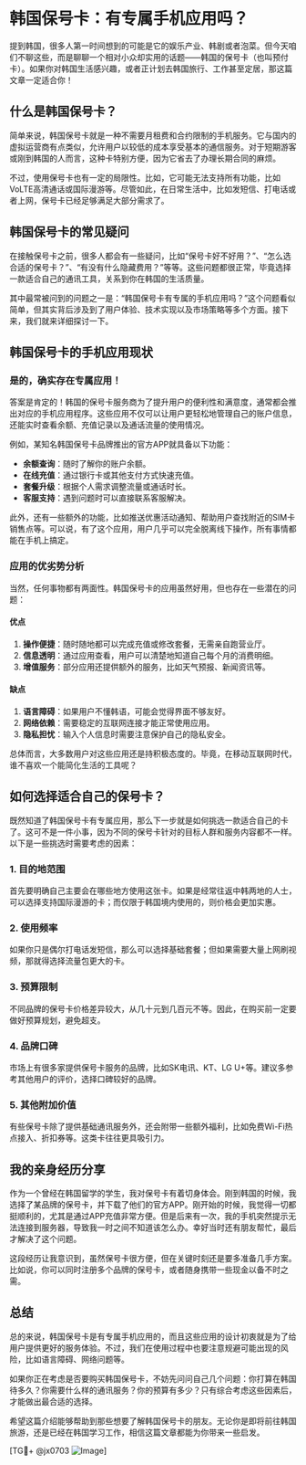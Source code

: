 # 韩国保号卡：有专属手机应用吗？

提到韩国，很多人第一时间想到的可能是它的娱乐产业、韩剧或者泡菜。但今天咱们不聊这些，而是聊聊一个相对小众却实用的话题——韩国的保号卡（也叫预付卡）。如果你对韩国生活感兴趣，或者正计划去韩国旅行、工作甚至定居，那这篇文章一定适合你！

## 什么是韩国保号卡？

简单来说，韩国保号卡就是一种不需要月租费和合约限制的手机服务。它与国内的虚拟运营商有点类似，允许用户以较低的成本享受基本的通信服务。对于短期游客或刚到韩国的人而言，这种卡特别方便，因为它省去了办理长期合同的麻烦。

不过，使用保号卡也有一定的局限性。比如，它可能无法支持所有功能，比如VoLTE高清通话或国际漫游等。尽管如此，在日常生活中，比如发短信、打电话或者上网，保号卡已经足够满足大部分需求了。

## 韩国保号卡的常见疑问

在接触保号卡之前，很多人都会有一些疑问，比如“保号卡好不好用？”、“怎么选合适的保号卡？”、“有没有什么隐藏费用？”等等。这些问题都很正常，毕竟选择一款适合自己的通讯工具，关系到你在韩国的生活质量。

其中最常被问到的问题之一是：“韩国保号卡有专属的手机应用吗？”这个问题看似简单，但其实背后涉及到了用户体验、技术实现以及市场策略等多个方面。接下来，我们就来详细探讨一下。

## 韩国保号卡的手机应用现状

### 是的，确实存在专属应用！

答案是肯定的！韩国的保号卡服务商为了提升用户的便利性和满意度，通常都会推出对应的手机应用程序。这些应用不仅可以让用户更轻松地管理自己的账户信息，还能实时查看余额、充值记录以及通话流量的使用情况。

例如，某知名韩国保号卡品牌推出的官方APP就具备以下功能：
- **余额查询**：随时了解你的账户余额。
- **在线充值**：通过银行卡或其他支付方式快速充值。
- **套餐升级**：根据个人需求调整流量或通话时长。
- **客服支持**：遇到问题时可以直接联系客服解决。

此外，还有一些额外的功能，比如推送优惠活动通知、帮助用户查找附近的SIM卡销售点等。可以说，有了这个应用，用户几乎可以完全脱离线下操作，所有事情都能在手机上搞定。

### 应用的优劣势分析

当然，任何事物都有两面性。韩国保号卡的应用虽然好用，但也存在一些潜在的问题：

#### 优点
1. **操作便捷**：随时随地都可以完成充值或修改套餐，无需亲自跑营业厅。
2. **信息透明**：通过应用查看，用户可以清楚地知道自己每个月的消费明细。
3. **增值服务**：部分应用还提供额外的服务，比如天气预报、新闻资讯等。

#### 缺点
1. **语言障碍**：如果用户不懂韩语，可能会觉得界面不够友好。
2. **网络依赖**：需要稳定的互联网连接才能正常使用应用。
3. **隐私担忧**：输入个人信息时需要注意保护自己的隐私安全。

总体而言，大多数用户对这些应用还是持积极态度的。毕竟，在移动互联网时代，谁不喜欢一个能简化生活的工具呢？

## 如何选择适合自己的保号卡？

既然知道了韩国保号卡有专属应用，那么下一步就是如何挑选一款适合自己的卡了。这可不是一件小事，因为不同的保号卡针对的目标人群和服务内容都不一样。以下是一些挑选时需要考虑的因素：

### 1. 目的地范围
首先要明确自己主要会在哪些地方使用这张卡。如果是经常往返中韩两地的人士，可以选择支持国际漫游的卡；而仅限于韩国境内使用的，则价格会更加实惠。

### 2. 使用频率
如果你只是偶尔打电话发短信，那么可以选择基础套餐；但如果需要大量上网刷视频，那就得选择流量包更大的卡。

### 3. 预算限制
不同品牌的保号卡价格差异较大，从几十元到几百元不等。因此，在购买前一定要做好预算规划，避免超支。

### 4. 品牌口碑
市场上有很多家提供保号卡服务的品牌，比如SK电讯、KT、LG U+等。建议多参考其他用户的评价，选择口碑较好的品牌。

### 5. 其他附加价值
有些保号卡除了提供基础通讯服务外，还会附带一些额外福利，比如免费Wi-Fi热点接入、折扣券等。这类卡往往更具吸引力。

## 我的亲身经历分享

作为一个曾经在韩国留学的学生，我对保号卡有着切身体会。刚到韩国的时候，我选择了某品牌的保号卡，并下载了他们的官方APP。刚开始的时候，我觉得一切都挺顺利的，尤其是通过APP充值非常方便。但是后来有一次，我的手机突然提示无法连接到服务器，导致我一时之间不知道该怎么办。幸好当时还有朋友帮忙，最后才解决了这个问题。

这段经历让我意识到，虽然保号卡很方便，但在关键时刻还是要多准备几手方案。比如说，你可以同时注册多个品牌的保号卡，或者随身携带一些现金以备不时之需。

## 总结

总的来说，韩国保号卡是有专属手机应用的，而且这些应用的设计初衷就是为了给用户提供更好的服务体验。不过，我们在使用过程中也要注意规避可能出现的风险，比如语言障碍、网络问题等。

如果你正在考虑是否要购买韩国保号卡，不妨先问问自己几个问题：你打算在韩国待多久？你需要什么样的通讯服务？你的预算有多少？只有综合考虑这些因素后，才能做出最合适的选择。

希望这篇介绍能够帮助到那些想要了解韩国保号卡的朋友。无论你是即将前往韩国旅游，还是已经在韩国学习工作，相信这篇文章都能为你带来一些启发。

[TG💪+ @jx0703 ![Image](https://github.com/user-attachments/assets/dbca1d08-cadb-493c-b0ec-ad6f7a83f270)]
